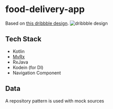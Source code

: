 # food-delivery-app
Based on [this dribbble design](https://dribbble.com/shots/6571883-Food-Delivery-App).
![dribbble design](/design/design.gif)

## Tech Stack
* Kotlin
* [MvRx](https://github.com/airbnb/MvRx)
* RxJava
* Kodein (for DI)
* Navigation Component


## Data
A repository pattern is used with mock sources
